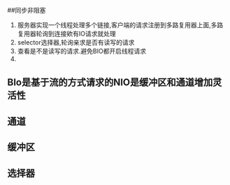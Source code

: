 ##同步非阻塞
1. 服务器实现一个线程处理多个链接,客户端的请求注册到多路复用器上面,多路复用器轮询到连接欸有IO请求就处理
2. selector选择器,轮询亲求是否有读写的请求
3. 查看是不是读写的请求.避免BIO都开启线程请求
4. 

## BIo是基于流的方式请求的NIO是缓冲区和通道增加灵活性
## 通道

## 缓冲区

## 选择器

